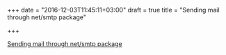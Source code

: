 +++
date = "2016-12-03T11:45:11+03:00"
draft = true
title = "Sending mail through net/smtp package"

+++

<p><a href="https://hackernoon.com/golang-sendmail-sending-mail-through-net-smtp-package-5cadbe2670e0">Sending mail through net/smtp package</a></p>
